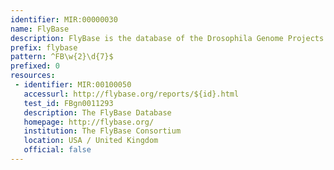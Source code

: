 ```yaml
---
identifier: MIR:00000030
name: FlyBase
description: FlyBase is the database of the Drosophila Genome Projects and of associated literature.
prefix: flybase
pattern: ^FB\w{2}\d{7}$
prefixed: 0
resources:
 - identifier: MIR:00100050
   accessurl: http://flybase.org/reports/${id}.html
   test_id: FBgn0011293
   description: The FlyBase Database
   homepage: http://flybase.org/
   institution: The FlyBase Consortium
   location: USA / United Kingdom
   official: false
---
```

